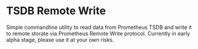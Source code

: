 # TSDB Remote Write

Simple commandline utility to read data from Prometheus TSDB and write it to remote storate
via Prometheus Remote Write protocol. Currently in early alpha stage, please use it at your own risks. 
